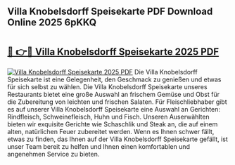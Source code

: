 ## Villa Knobelsdorff Speisekarte PDF Download Online 2025 6pKKQ

# <h2><a href="http://gc7afi.nevu.top/?p=Villa+Knobelsdorff+Speisekarte">🔗 👉🔴 Villa Knobelsdorff Speisekarte 2025 PDF</a></h2>

[![Villa Knobelsdorff Speisekarte 2025 PDF](https://i.imgur.com/dBaPXMq.png)](http://gc7afi.nevu.top/?p=Villa+Knobelsdorff+Speisekarte)
Die Villa Knobelsdorff Speisekarte ist eine Gelegenheit, den Geschmack zu genießen und etwas für sich selbst zu wählen. Die Villa Knobelsdorff Speisekarte unseres Restaurants bietet eine große Auswahl an frischem Gemüse und Obst für die Zubereitung von leichten und frischen Salaten. Für Fleischliebhaber gibt es auf unserer Villa Knobelsdorff Speisekarte eine Auswahl an Gerichten: Rindfleisch, Schweinefleisch, Huhn und Fisch. Unseren Auserwählten bieten wir exquisite Gerichte wie Schaschlik und Steak an, die auf einem alten, natürlichen Feuer zubereitet werden. Wenn es Ihnen schwer fällt, etwas zu finden, das Ihnen auf der Villa Knobelsdorff Speisekarte gefällt, ist unser Team bereit zu helfen und Ihnen einen komfortablen und angenehmen Service zu bieten.
